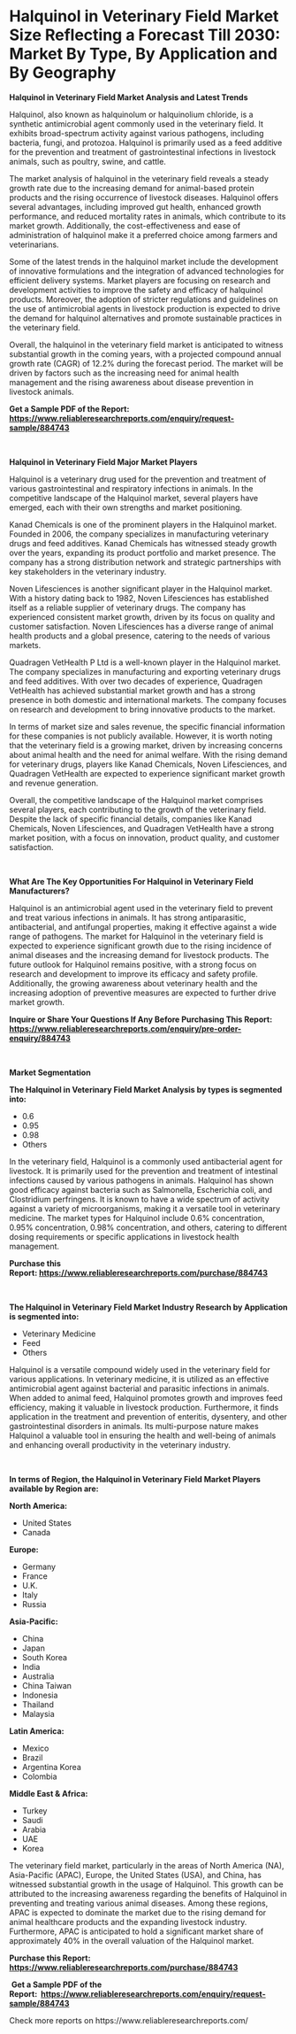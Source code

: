 <p><h1>Halquinol in Veterinary Field Market Size Reflecting a Forecast Till 2030: Market By Type, By Application and By Geography</h1></p><p><strong>Halquinol in Veterinary Field Market Analysis and Latest Trends</strong></p>
<p><p>Halquinol, also known as halquinolum or halquinolium chloride, is a synthetic antimicrobial agent commonly used in the veterinary field. It exhibits broad-spectrum activity against various pathogens, including bacteria, fungi, and protozoa. Halquinol is primarily used as a feed additive for the prevention and treatment of gastrointestinal infections in livestock animals, such as poultry, swine, and cattle.</p><p>The market analysis of halquinol in the veterinary field reveals a steady growth rate due to the increasing demand for animal-based protein products and the rising occurrence of livestock diseases. Halquinol offers several advantages, including improved gut health, enhanced growth performance, and reduced mortality rates in animals, which contribute to its market growth. Additionally, the cost-effectiveness and ease of administration of halquinol make it a preferred choice among farmers and veterinarians.</p><p>Some of the latest trends in the halquinol market include the development of innovative formulations and the integration of advanced technologies for efficient delivery systems. Market players are focusing on research and development activities to improve the safety and efficacy of halquinol products. Moreover, the adoption of stricter regulations and guidelines on the use of antimicrobial agents in livestock production is expected to drive the demand for halquinol alternatives and promote sustainable practices in the veterinary field.</p><p>Overall, the halquinol in the veterinary field market is anticipated to witness substantial growth in the coming years, with a projected compound annual growth rate (CAGR) of 12.2% during the forecast period. The market will be driven by factors such as the increasing need for animal health management and the rising awareness about disease prevention in livestock animals.</p></p>
<p><strong>Get a Sample PDF of the Report:&nbsp; <a href="https://www.reliableresearchreports.com/enquiry/request-sample/884743">https://www.reliableresearchreports.com/enquiry/request-sample/884743</a></strong></p>
<p>&nbsp;</p>
<p><strong>Halquinol in Veterinary Field Major Market Players</strong></p>
<p><p>Halquinol is a veterinary drug used for the prevention and treatment of various gastrointestinal and respiratory infections in animals. In the competitive landscape of the Halquinol market, several players have emerged, each with their own strengths and market positioning. </p><p>Kanad Chemicals is one of the prominent players in the Halquinol market. Founded in 2006, the company specializes in manufacturing veterinary drugs and feed additives. Kanad Chemicals has witnessed steady growth over the years, expanding its product portfolio and market presence. The company has a strong distribution network and strategic partnerships with key stakeholders in the veterinary industry.</p><p>Noven Lifesciences is another significant player in the Halquinol market. With a history dating back to 1982, Noven Lifesciences has established itself as a reliable supplier of veterinary drugs. The company has experienced consistent market growth, driven by its focus on quality and customer satisfaction. Noven Lifesciences has a diverse range of animal health products and a global presence, catering to the needs of various markets.</p><p>Quadragen VetHealth P Ltd is a well-known player in the Halquinol market. The company specializes in manufacturing and exporting veterinary drugs and feed additives. With over two decades of experience, Quadragen VetHealth has achieved substantial market growth and has a strong presence in both domestic and international markets. The company focuses on research and development to bring innovative products to the market.</p><p>In terms of market size and sales revenue, the specific financial information for these companies is not publicly available. However, it is worth noting that the veterinary field is a growing market, driven by increasing concerns about animal health and the need for animal welfare. With the rising demand for veterinary drugs, players like Kanad Chemicals, Noven Lifesciences, and Quadragen VetHealth are expected to experience significant market growth and revenue generation.</p><p>Overall, the competitive landscape of the Halquinol market comprises several players, each contributing to the growth of the veterinary field. Despite the lack of specific financial details, companies like Kanad Chemicals, Noven Lifesciences, and Quadragen VetHealth have a strong market position, with a focus on innovation, product quality, and customer satisfaction.</p></p>
<p>&nbsp;</p>
<p><strong>What Are The Key Opportunities For Halquinol in Veterinary Field Manufacturers?</strong></p>
<p><p>Halquinol is an antimicrobial agent used in the veterinary field to prevent and treat various infections in animals. It has strong antiparasitic, antibacterial, and antifungal properties, making it effective against a wide range of pathogens. The market for Halquinol in the veterinary field is expected to experience significant growth due to the rising incidence of animal diseases and the increasing demand for livestock products. The future outlook for Halquinol remains positive, with a strong focus on research and development to improve its efficacy and safety profile. Additionally, the growing awareness about veterinary health and the increasing adoption of preventive measures are expected to further drive market growth.</p></p>
<p><strong>Inquire or Share Your Questions If Any Before Purchasing This Report: <a href="https://www.reliableresearchreports.com/enquiry/pre-order-enquiry/884743">https://www.reliableresearchreports.com/enquiry/pre-order-enquiry/884743</a></strong></p>
<p>&nbsp;</p>
<p><strong>Market Segmentation</strong></p>
<p><strong>The Halquinol in Veterinary Field Market Analysis by types is segmented into:</strong></p>
<p><ul><li>0.6</li><li>0.95</li><li>0.98</li><li>Others</li></ul></p>
<p><p>In the veterinary field, Halquinol is a commonly used antibacterial agent for livestock. It is primarily used for the prevention and treatment of intestinal infections caused by various pathogens in animals. Halquinol has shown good efficacy against bacteria such as Salmonella, Escherichia coli, and Clostridium perfringens. It is known to have a wide spectrum of activity against a variety of microorganisms, making it a versatile tool in veterinary medicine. The market types for Halquinol include 0.6% concentration, 0.95% concentration, 0.98% concentration, and others, catering to different dosing requirements or specific applications in livestock health management.</p></p>
<p><strong>Purchase this Report:&nbsp;<a href="https://www.reliableresearchreports.com/purchase/884743">https://www.reliableresearchreports.com/purchase/884743</a></strong></p>
<p>&nbsp;</p>
<p><strong>The Halquinol in Veterinary Field Market Industry Research by Application is segmented into:</strong></p>
<p><ul><li>Veterinary Medicine</li><li>Feed</li><li>Others</li></ul></p>
<p><p>Halquinol is a versatile compound widely used in the veterinary field for various applications. In veterinary medicine, it is utilized as an effective antimicrobial agent against bacterial and parasitic infections in animals. When added to animal feed, Halquinol promotes growth and improves feed efficiency, making it valuable in livestock production. Furthermore, it finds application in the treatment and prevention of enteritis, dysentery, and other gastrointestinal disorders in animals. Its multi-purpose nature makes Halquinol a valuable tool in ensuring the health and well-being of animals and enhancing overall productivity in the veterinary industry.</p></p>
<p>&nbsp;</p>
<p><strong>In terms of Region, the Halquinol in Veterinary Field Market Players available by Region are:</strong></p>
<p>
    <p> <strong> North America: </strong>
        <ul>
            <li>United States</li>
            <li>Canada</li>
        </ul>
        </p> 
    <p> <strong> Europe: </strong>
        <ul>
            <li>Germany</li>
            <li>France</li>
            <li>U.K.</li>
            <li>Italy</li>
            <li>Russia</li>
        </ul>
        </p> 
    <p> <strong> Asia-Pacific: </strong>
        <ul>
            <li>China</li>
            <li>Japan</li>
            <li>South Korea</li>
            <li>India</li>
            <li>Australia</li>
            <li>China Taiwan</li>
            <li>Indonesia</li>
            <li>Thailand</li>
            <li>Malaysia</li>
        </ul>
        </p> 
    <p> <strong> Latin America: </strong>
        <ul>
            <li>Mexico</li>
            <li>Brazil</li>
            <li>Argentina Korea</li>
            <li>Colombia</li>
        </ul>
        </p> 
    <p> <strong> Middle East & Africa: </strong>
        <ul>
            <li>Turkey</li>
            <li>Saudi</li>
            <li>Arabia</li>
            <li>UAE</li>
            <li>Korea</li>
        </ul>
    </p>
    </p>
<p><p>The veterinary field market, particularly in the areas of North America (NA), Asia-Pacific (APAC), Europe, the United States (USA), and China, has witnessed substantial growth in the usage of Halquinol. This growth can be attributed to the increasing awareness regarding the benefits of Halquinol in preventing and treating various animal diseases. Among these regions, APAC is expected to dominate the market due to the rising demand for animal healthcare products and the expanding livestock industry. Furthermore, APAC is anticipated to hold a significant market share of approximately 40% in the overall valuation of the Halquinol market.</p></p>
<p><strong>Purchase this Report: <a href="https://www.reliableresearchreports.com/purchase/884743">https://www.reliableresearchreports.com/purchase/884743</a></strong></p>
<p>&nbsp;<strong>Get a Sample PDF of the Report:&nbsp;&nbsp;<a href="https://www.reliableresearchreports.com/enquiry/request-sample/884743">https://www.reliableresearchreports.com/enquiry/request-sample/884743</a></strong></p>
<p><strong></strong></p>
<p>Check more reports on https://www.reliableresearchreports.com/</p>